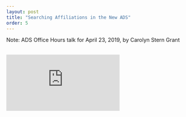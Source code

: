 ```yaml
---
layout: post
title: "Searching Affiliations in the New ADS"
order: 5
---
```


Note: ADS Office Hours talk for April 23, 2019, by Carolyn Stern Grant

<br>
<div class="scalable scalable-16-9">
  <div class="scalable-content">
    <iframe src="https://www.youtube.com/embed/hSStpjyzrx8" frameborder="0" allow="autoplay; encrypted-media" allowfullscreen></iframe>
  </div>
</div>
